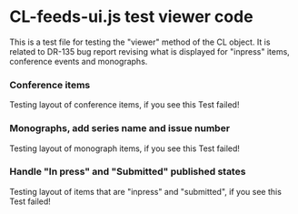 
# CL-feeds-ui.js test viewer code

This is a test file for testing the "viewer" method of the CL
object. It is related to DR-135 bug report revising what is displayed for
"inpress" items, conference events and monographs.

<!-- START: test -->

### Conference items

<div class="CaltechAUTHORS" id="conference-items">Testing layout of conference items, if you see this Test failed!</div>

### Monographs, add series name and issue number

<div class="CaltechAUTHORS" id="monograph-items">Testing layout of monograph items, if you see this Test failed!</div>

### Handle "In press" and "Submitted" published states

<div class="CaltechAUTHORS" id="ispublished-items">Testing layout of items that are "inpress" and "submitted", if you see this Test failed!</div>


<style>
.CaltechAUTHORS .unknown-year { display: none; }
.CaltechAUTHORS li {
    padding-bottom: 0.24em;
    margin-bottom: 0.24em;
    list-style: none;
}
.CaltechAUTHORS a {
    padding-right: 0.24em;
}
.CaltechAUTHORS span {
    padding-right: 0.24em;
}
.CaltechAUTHORS div {
    padding-bottom: 0.24em;
    margin-bottom: 0.24em;
}
</style>

<script src="CL-core.js"></script>
<script src="CL-ui.js"></script>
<script src="CL-feeds.js"></script>
<script src="CL-feeds-ui.js"></script>
<script>
(function(document, window) {
  "use strict";
  let cl = Object.assign({}, window.CL),
      cl2 = Object.assign({}, window.CL),
      cl3 = Object.assign({}, window.CL),
      config = {},
      conference_elem = document.getElementById("conference-items"),
      monograph_elem = document.getElementById("monograph-items"),
      ispublished_elem = document.getElementById("ispublished-items");
  cl.BaseURL = "https://feeds.library.caltech.edu";
  cl2.BaseURL = "https://feeds.library.caltech.edu";
  cl3.BaseURL = "https://feeds.library.caltech.edu";

  /* DR-135, conference_item changes */
  config = {
    "aggregation": "groups",
    "feed_id": "CCI-Solar-Fuels",
    "feed_path": "conference_item",
    "recent_n": 0,
    "use_recent": false,
    "feed_count": false,
    "show_year_headings": false,
    "creators": true,
    "pub_date": true,
    "title_link": true,
    "citation_details": true,
    "issn_or_isbn": false,
    "pmcid": false,
    "description": false,
    "developer_mode": false,
    "include_style": true,
    "include_CL": true,
    "repository": "CaltechAUTHORS",
    "css_classname": ".CaltechAUTHORS",
    "filters": []
};

  config.parent_element = conference_elem;
  config.filters.push(cl.normalize_view);
  cl.setAttribute("viewer", config);
  cl.getGroupJSON("CCI-Solar-Fuels", "conference_item", function(data, err) {
    cl.viewer(data, err);
  });


  /* DR-135, monograph changes */
  config = {
    "aggregation": "groups",
    "feed_id": "Applied-&-Computational-Mathematics",
    "feed_path": "monograph",
    "recent_n": 0,
    "use_recent": false,
    "feed_count": false,
    "show_year_headings": false,
    "creators": true,
    "pub_date": true,
    "title_link": true,
    "citation_details": true,
    "issn_or_isbn": false,
    "pmcid": false,
    "description": false,
    "developer_mode": false,
    "include_style": true,
    "include_CL": true,
    "repository": "CaltechAUTHORS",
    "css_classname": ".CaltechAUTHORS",
    "filters": []
  };
  config.parent_element = monograph_elem;
  config.filters.push(cl2.normalize_view);
  cl2.setAttribute("viewer", config);
  cl2.getGroupJSON("Applied-&-Computational-Mathematics", "monograph", function(data, err) {
    cl2.viewer(data, err);
  });

  /* DR-135 ispublished citation changes */
   config = {
    "aggregation": "groups",
    "feed_id": "Earthquake-Engineering-Research-Laboratory",
    "feed_path": "combined",
    "recent_n": 0,
    "use_recent": false,
    "feed_count": false,
    "show_year_headings": false,
    "creators": true,
    "pub_date": true,
    "title_link": true,
    "citation_details": true,
    "issn_or_isbn": false,
    "pmcid": false,
    "description": false,
    "developer_mode": false,
    "include_style": true,
    "include_CL": true,
    "repository": "CaltechAUTHORS",
    "css_classname": ".CaltechAUTHORS",
    "filters": []
};
  config.parent_element = ispublished_elem;
  config.filters.push(cl.normalize_view);
  cl3.setAttribute("viewer", config);
  cl3.getGroupJSON("Earthquake-Engineering-Research-Laboratory", "combined", function(data, err) {
    cl3.viewer(data, err);
  });
}(document, window));
</script>


<!--   END: test -->
